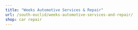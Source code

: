 ```yaml
---
title: "Weeks Automotive Services & Repair"
url: /south-euclid/weeks-automotive-services-and-repair/
shop: car repair
---
```

